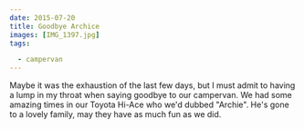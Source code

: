 ```yaml
---
date: 2015-07-20
title: Goodbye Archice
images: [IMG_1397.jpg]
tags:

  - campervan
---
```

Maybe it was the exhaustion of the last few days, but I must admit to having a lump in my throat when saying goodbye to our campervan. We had some amazing times in our Toyota Hi-Ace who we'd dubbed "Archie". He's gone to a lovely family, may they have as much fun as we did.